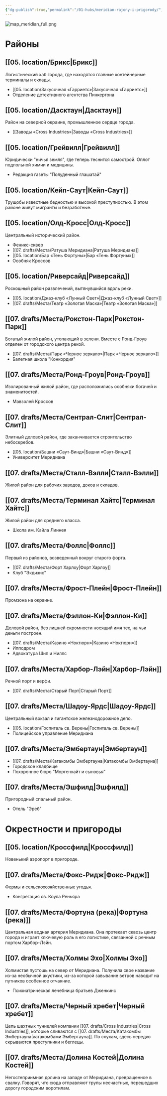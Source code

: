 ```yaml
---
{"dg-publish":true,"permalink":"/01-hubs/meridian-rajony-i-prigorody/","tags":["хабы","локация"]}
---
```


![map_meridian_full.png](/img/user/09.%20files/map_meridian_full.png)
# Районы
## [[05. location/Брикс\|Брикс]]
Логистический хаб города, где находятся главные контейнерные терминалы и склады. 
- [[05. location/Закусочная «Гарриетс»\|Закусочная «Гарриетс»]]
- Отделение детективного агентства Пинкертона
## [[05. location/Дасктаун\|Дасктаун]] 
Район на северной окраине, промышленное сердце города. 
-  [[Заводы «Cross Industries»\|Заводы «Cross Industries»]]
## [[05. location/Грейвилл\|Грейвилл]]
Юридически "ничья земля", где теперь теснится самострой. Оплот подпольной химии и медицины.   
- Редакция газеты "Полуденный глашатай"
## [[05. location/Кейп-Саут\|Кейп-Саут]]
Трущобы известные бедностью и высокой преступностью. В этом районе живут мигранты и безработные.
## [[05. location/Олд-Кросс\|Олд-Кросс]]
Центральный исторический район. 
- Феникс-сквер
- [[07. drafts/Места/Ратуша Меридиана\|Ратуша Меридиана]]
- [[05. location/Бар «Тень Фортуны»\|Бар «Тень Фортуны»]]
- Особняк Кроссов
## [[05. location/Риверсайд\|Риверсайд]]
Роскошный район развлечений, вытянувшийся вдоль реки. 
- [[05. location/Джаз-клуб «Лунный Свет»\|Джаз-клуб «Лунный Свет»]]
- [[07. drafts/Места/Театр «Золотая Маска»\|Театр «Золотая Маска»]]
## [[07. drafts/Места/Рокстон-Парк\|Рокстон-Парк]]
Богатый жилой район, утопающий в зелени. Вместе с Ронд-Гроув отделен от городского центра рекой.  
- [[07. drafts/Места/Парк «Черное зеркало»\|Парк «Черное зеркало»]]
- Балетная школа "Конкордия"
## [[07. drafts/Места/Ронд-Гроув\|Ронд-Гроув]]
Изолированный жилой район, где расположились особняки богачей и знаменитостей. 
- Мавзолей Кроссов
## [[07. drafts/Места/Сентрал-Слит\|Сентрал-Слит]]
Элитный деловой район, где заканчивается строительство небоскребов. 
- [[05. location/Башни «Саут-Винд»\|Башни «Саут-Винд»]]
- Университет Меридиана
## [[07. drafts/Места/Сталл-Вэлли\|Сталл-Вэлли]]
Жилой район для рабочих заводов, доков и складов. 
## [[07. drafts/Места/Терминал Хайтс\|Терминал Хайтс]]
Жилой район для среднего класса. 
- Школа им. Кайла Линнея
## [[07. drafts/Места/Фоллс\|Фоллс]]
Первый из районов, возведенный вокруг старого форта.  
- [[07. drafts/Места/Форт Харлоу\|Форт Харлоу]]
- Клуб "Экдизис"
## [[07. drafts/Места/Фрост-Плейн\|Фрост-Плейн]]
Промзона на окраине. 
## [[07. drafts/Места/Фэллон-Ки\|Фэллон-Ки]]
Деловой район, без лишней скромности носящий имя тех, на чьи деньги построен. 
- [[07. drafts/Места/Казино «Ноктюрн»\|Казино «Ноктюрн»]]
- Ипподром
- Адвокатура Шип и Ниллс
## [[07. drafts/Места/Харбор-Лэйн\|Харбор-Лэйн]]
Речной порт и верфи. 
- [[07. drafts/Места/Старый Порт\|Старый Порт]]
## [[07. drafts/Места/Шадоу-Ярдс\|Шадоу-Ярдс]]
Центральный вокзал и гигантское железнодорожное депо. 
- [[05. location/Госпиталь св. Верены\|Госпиталь св. Верены]]
- Полицейское управление Меридиана
## [[07. drafts/Места/Эмбертаун\|Эмбертаун]]
- [[07. drafts/Места/Катакомбы Эмбертауна\|Катакомбы Эмбертауна]]
- Городское кладбище 
- Похоронное бюро "Моргенхайт и сыновья"
## [[07. drafts/Места/Эшфилд\|Эшфилд]]
Пригородный спальный район. 
  - Отель "Эреб"
# Окрестности и пригороды
## [[05. location/Кроссфилд\|Кроссфилд]]
  Новенький аэропорт в пригороде. 
## [[07. drafts/Места/Фокс-Ридж\|Фокс-Ридж]]
  Фермы и сельскохозяйственные угодья. 
  - Конгрегация св. Коула Реньяра
## [[07. drafts/Места/Фортуна (река)\|Фортуна (река)]]
  Центральная водная артерия Меридиана. Она протекает сквозь центр города и играет ключевую роль в его логистике, связанной с речным портом Харбор-Лэйн.
## [[07. drafts/Места/Холмы Эхо\|Холмы Эхо]]
Холмистая пустошь на север от Меридиана. Получила свое название из-за необычной акустики, из-за которой завывание ветров наводит на путников особенное отчаяние.
- Психиатрическая лечебница братьев Дженкинс
## [[07. drafts/Места/Черный хребет\|Черный хребет]]
Цепь шахтных туннелей компании [[07. drafts/Cross Industries\|Cross Industries]], которые сливаются с [[07. drafts/Места/Катакомбы Эмбертауна\|катакомбами Эмбертауна]]. По слухам, здесь нередко скрываются преступники и беглецы.
## [[07. drafts/Места/Долина Костей\|Долина Костей]]
Негостеприимная долина на западе от Меридиана, превращенное в свалку. Говорят, что сюда отправляют трупы несчастных, перешедших дорогу городским воротилам.

